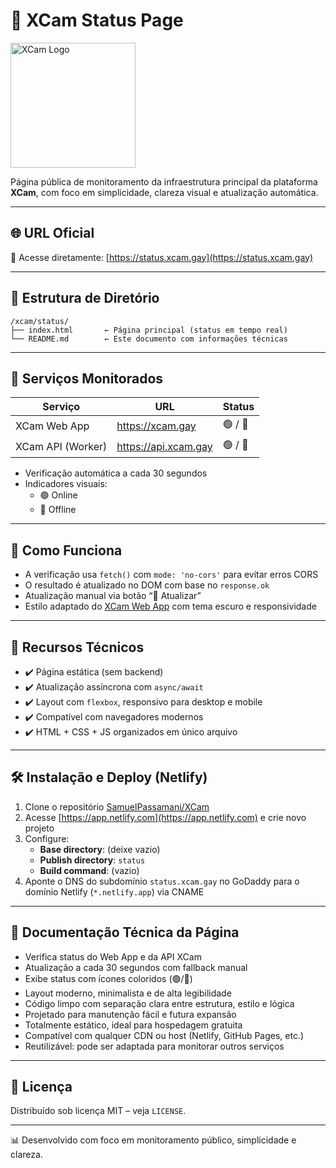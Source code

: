 # 📶 XCam Status Page

<img src="https://xcam.site.my.eu.org/0:/logo2.png" alt="XCam Logo" width="200" />

Página pública de monitoramento da infraestrutura principal da plataforma **XCam**, com foco em simplicidade, clareza visual e atualização automática.

---

## 🌐 URL Oficial

🔗 Acesse diretamente: [https://status.xcam.gay](https://status.xcam.gay)

---

## 📂 Estrutura de Diretório

```
/xcam/status/
├── index.html       ← Página principal (status em tempo real)
└── README.md        ← Este documento com informações técnicas
```

---

## 🔧 Serviços Monitorados

| Serviço              | URL                     | Status |
|----------------------|--------------------------|--------|
| XCam Web App         | https://xcam.gay         | 🟢 / 🔴 |
| XCam API (Worker)    | https://api.xcam.gay     | 🟢 / 🔴 |

- Verificação automática a cada 30 segundos
- Indicadores visuais:
  - 🟢 Online
  - 🔴 Offline

---

## 🧠 Como Funciona

- A verificação usa `fetch()` com `mode: 'no-cors'` para evitar erros CORS
- O resultado é atualizado no DOM com base no `response.ok`
- Atualização manual via botão “🔄 Atualizar”
- Estilo adaptado do [XCam Web App](https://github.com/SamuelPassamani/XCam) com tema escuro e responsividade

---

## 🧩 Recursos Técnicos

- ✔️ Página estática (sem backend)
- ✔️ Atualização assíncrona com `async/await`
- ✔️ Layout com `flexbox`, responsivo para desktop e mobile
- ✔️ Compatível com navegadores modernos
- ✔️ HTML + CSS + JS organizados em único arquivo

---

## 🛠 Instalação e Deploy (Netlify)

1. Clone o repositório [SamuelPassamani/XCam](https://github.com/SamuelPassamani/XCam)
2. Acesse [https://app.netlify.com](https://app.netlify.com) e crie novo projeto
3. Configure:
   - **Base directory**: (deixe vazio)
   - **Publish directory**: `status`
   - **Build command**: (vazio)
4. Aponte o DNS do subdomínio `status.xcam.gay` no GoDaddy para o domínio Netlify (`*.netlify.app`) via CNAME

---

## 📘 Documentação Técnica da Página

- Verifica status do Web App e da API XCam
- Atualização a cada 30 segundos com fallback manual
- Exibe status com ícones coloridos (🟢/🔴)
- Layout moderno, minimalista e de alta legibilidade
- Código limpo com separação clara entre estrutura, estilo e lógica
- Projetado para manutenção fácil e futura expansão
- Totalmente estático, ideal para hospedagem gratuita
- Compatível com qualquer CDN ou host (Netlify, GitHub Pages, etc.)
- Reutilizável: pode ser adaptada para monitorar outros serviços

---

## 📌 Licença

Distribuído sob licença MIT – veja `LICENSE`.

---

📊 Desenvolvido com foco em monitoramento público, simplicidade e clareza.